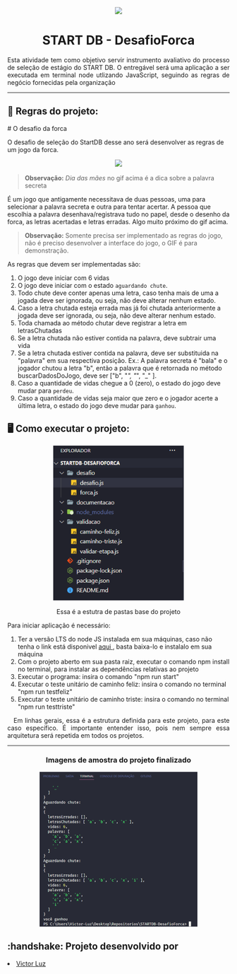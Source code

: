 <p align="center"> <img  height="250em" src="https://start.db.tec.br/assets/logo_db.png" /></p>
<h1 align="center">START DB - DesafioForca</h1>



<p align="justify">Esta atividade tem como objetivo servir instrumento avaliativo do processo de seleção de estágio do START DB. O entregável será uma aplicação a ser executada em terminal node utlizando JavaScript, seguindo as regras de negócio fornecidas pela organização </p>

---
<div align="start">
<h2>🔧 Regras do projeto:</h2># O desafio da forca

O desafio de seleção do StartDB desse ano será desenvolver as regras de um jogo da forca. 

<p align="center"> <img  height="350m" src="https://github.com/dbserver/startdb-2022/blob/main/docs/forca.gif" />


> **Observação:** *Dia das mães* no gif acima é a dica sobre a palavra secreta

É um jogo que antigamente necessitava de duas pessoas, uma para selecionar a palavra secreta e outra para tentar acertar. A pessoa que escolhia a palavra desenhava/registrava tudo no papel, desde o desenho da forca, as letras acertadas e letras erradas. Algo muito próximo do gif acima.

> **Observação:** Somente precisa ser implementado as regras do jogo, não é preciso desenvolver a interface do jogo, o GIF é para demonstração.

As regras que devem ser implementadas são:

1. O jogo deve iniciar com 6 vidas
2. O jogo deve iniciar com o estado `aguardando chute`.
3. Todo chute deve conter apenas uma letra, caso tenha mais de uma a jogada deve ser ignorada, ou seja, não deve alterar nenhum estado.
4. Caso a letra chutada esteja errada mas já foi chutada anteriormente a jogada deve ser ignorada, ou seja, não deve alterar nenhum estado.
5. Toda chamada ao método chutar deve registrar a letra em letrasChutadas
6. Se a letra chutada não estiver contida na palavra, deve subtrair uma vida
7. Se a letra chutada estiver contida na palavra, deve ser substituida na "palavra" em sua respectiva posição. 
Ex.: A palavra secreta é "bala" e o jogador chutou a letra "b", então a palavra que é retornada no método buscarDadosDoJogo, deve ser ["b", "_", "_", "_" ].
8. Caso a quantidade de vidas chegue a 0 (zero), o estado do jogo deve mudar para `perdeu`.
9. Caso a quantidade de vidas seja maior que zero e o jogador acerte a última letra, o estado do jogo deve mudar para `ganhou`.

</div>

<div align="start">
<h2>🖥️ Como executar o projeto:</h2>
<p align="center"><img height="350em" src="https://github.com/vitinop/STARTDB-DesafioForca/blob/main/documentacao/estruturapastas.png" /></p>
<p align="center">Essa é a estutra de pastas base do projeto</p>
  
Para iniciar aplicação é necessário: 
<ol>
    <li>Ter a versão LTS do node JS instalada em sua máquinas, caso não tenha o link está disponivel <a target="_blank" href="https://nodejs.org/en/" title="link do node"> aqui </a>, basta baixa-lo e instalalo em sua máquina</li> 
    <li>Com o projeto aberto em sua pasta raiz, executar o comando npm install no terminal, para instalar as dependências relativas ao projeto </li>
    <li>Executar o programa: insira o comando "npm run start" </li>
    <li>Executar o teste unitário de caminho feliz: insira o comando no terminal  "npm run testfeliz"  </li>  
    <li>Executar o teste unitário de caminho triste: insira o comando no terminal "npm run testtriste"  </li>
</ol>
</div>
  
<p align="justify">&emsp;Em linhas gerais, essa é a estrutura definida para este projeto, para este caso específico. É importante entender isso, pois nem sempre essa arquitetura será repetida em todos os projetos.</p>


---  
 

<h3 align="center">Imagens de amostra do projeto finalizado</h3>
<p align="center"> <img  height="350em" src="https://github.com/vitinop/STARTDB-DesafioForca/blob/main/documentacao/jogorodando.png" /></p>



<div align="start"> 
<h2> :handshake: Projeto desenvolvido por</h2>
<li><a target="_blank" href="https://github.com/vitinop" title="Victor Luz Github">Victor Luz</a></li>
</div>



